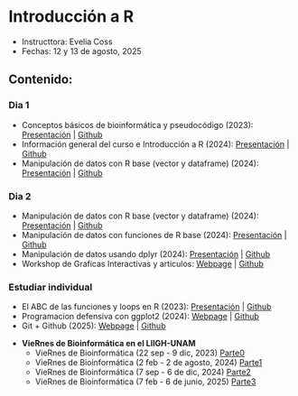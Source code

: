 # Introducción a R

- Instructtora: Evelia Coss
- Fechas: 12 y 13 de agosto,  2025

##  Contenido:

### Dia 1

  + Conceptos básicos de bioinformática y pseudocódigo (2023): [Presentación](https://eveliacoss.github.io/ViernesBioinfo2023/Clase1_22Sep2023/D1_Introduccion_slides.html#1) | [Github](https://github.com/EveliaCoss/ViernesBioinfo2023)
  + Información general del curso e Introducción a R (2024): [Presentación](https://eveliacoss.github.io/ViernesBioinfo2024/Clase1/D1_IntroduccionR_slides_P2.html#1) | [Github](https://github.com/EveliaCoss/ViernesBioinfo2024)
  + Manipulación de datos con R base (vector y dataframe) (2024): [Presentación](https://eveliacoss.github.io/ViernesBioinfo2024/Clase1/D2_IntroduccionR_segunda.html#1) | [Github](https://github.com/EveliaCoss/ViernesBioinfo2024)

### Dia 2

  + Manipulación de datos con R base (vector y dataframe) (2024): [Presentación](https://eveliacoss.github.io/ViernesBioinfo2024/Clase1/D2_IntroduccionR_segunda.html#1) | [Github](https://github.com/EveliaCoss/ViernesBioinfo2024)
  + Manipulación de datos con funciones de R base (2024): [Presentación](https://eveliacoss.github.io/ViernesBioinfo2024/Clase1/D6_ManipulacionDatos_FuncionesRbase.html#1) | [Github](https://github.com/EveliaCoss/ViernesBioinfo2024)
  + Manipulación de datos usando dplyr (2024): [Presentación](https://eveliacoss.github.io/ViernesBioinfo2024/Clase1/D7_Manipulacion_dplyr.html#1) | [Github](https://github.com/EveliaCoss/ViernesBioinfo2024)
  + Workshop de Graficas Interactivas y articulos: [Webpage](https://eveliacoss.github.io/Workshop_GraficasInteractivas_papers/) | [Github](https://github.com/EveliaCoss/Workshop_GraficasInteractivas_papers)

### Estudiar individual

  
  + El ABC de las funciones y loops en R (2023): [Presentación](https://eveliacoss.github.io/ViernesBioinfo2023/Clase5_20Oct2023/D5_Loop.html#1) | [Github](https://github.com/EveliaCoss/ViernesBioinfo2023)
  + Programacion defensiva con ggplot2 (2024): [Webpage](https://eveliacoss.github.io/Defensiva_ggplot2024/) | [Github](https://github.com/EveliaCoss/ViernesBioinfo2024_parte2)
  +  Git + Github (2025): [Webpage](https://eveliacoss.github.io/Workshop_GitGithub2025/) | [Github](https://github.com/VieRnesBioinformatica/ViernesBioinfo2025_parte3)


- **VieRnes de Bioinformática en el LIIGH-UNAM** 
  + VieRnes de Bioinformática (22 sep - 9 dic, 2023) [Parte0](https://github.com/EveliaCoss/ViernesBioinfo2023)
  + VieRnes de Bioinformática (2 feb - 2 de agosto, 2024) [Parte1](https://github.com/EveliaCoss/ViernesBioinfo2024)
  + VieRnes de Bioinformática (7 sep - 6 de dic, 2024) [Parte2](https://github.com/EveliaCoss/ViernesBioinfo2024_parte2)
  + VieRnes de Bioinformática (7 feb - 6 de junio, 2025) [Parte3](https://github.com/VieRnesBioinformatica/ViernesBioinfo2025_parte3)
